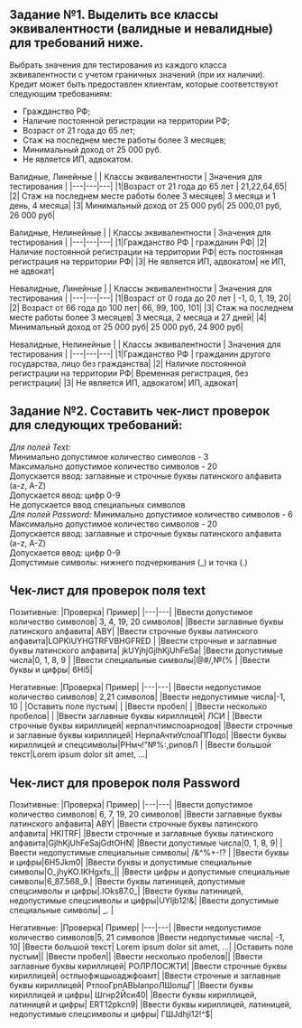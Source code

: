 ## Задание №1. Выделить все классы эквивалентности (валидные и невалидные) для требований ниже.
Выбрать значения для тестирования из каждого класса эквивалентности с учетом граничных значений (при их наличии).  
Кредит может быть предоставлен клиентам, которые соответствуют следующим требованиям:

-   Гражданство РФ;
-   Наличие постоянной регистрации на территории РФ;
-   Возраст от 21 года до 65 лет;
-   Стаж на последнем месте работы более 3 месяцев;
-   Минимальный доход от 25 000 руб.
-   Не является ИП, адвокатом.

Валидные, Линейные
| | Классы эквивалентности | Значения для тестирования |
|---|---|---|
|1|Возраст от 21 года до 65 лет | 21,22,64,65|
|2| Стаж на последнем месте работы более 3 месяцев| 3 месяца и 1 день, 4 месяца| 
|3| Минимальный доход от 25 000 руб| 25 000,01 руб, 26 000 руб| 


Валидные, Нелинейные
| | Классы эквивалентности | Значения для тестирования |
|---|---|---|
|1|Гражданство РФ | гражданин РФ|
|2| Наличие постоянной регистрации на территории РФ| есть постоянная регистрация на территории РФ| 
|3| Не является ИП, адвокатом| не ИП, не адвокат| 

Невалидные, Линейные
| | Классы эквивалентности | Значения для тестирования |
|---|---|---|
|1|Возраст от 0 года до 20 лет | -1, 0, 1, 19, 20|
|2| Возраст от 66 года до 100 лет| 66, 99, 100, 101| 
|3| Стаж на последнем месте работы более 3 месяцев| 3 месяца, 2 месяца и 27 дней| 
|4| Минимальный доход от 25 000 руб| 25 000 руб, 24 900 руб| 

Невалидные, Нелинейные
| | Классы эквивалентности | Значения для тестирования |
|---|---|---|
|1|Гражданство РФ | гражданин другого государства, лицо без гражданства|
|2| Наличие постоянной регистрации на территории РФ| Временная регистрация, без регистрации| 
|3| Не является ИП, адвокатом| ИП, адвокат| 


## Задание №2. Составить чек-лист проверок для следующих требований: 
*Для полей Text:*  
Минимально допустимое количество символов - 3  
Максимально допустимое количество символов - 20  
Допускается ввод: заглавные и строчные буквы латинского алфавита (a-z, A-Z)  
Допускается ввод: цифр 0-9  
Не допускается ввод специальных символов  
*Для полей Password:*
Минимально допустимое количество символов - 6  
Максимально допустимое количество символов - 20  
Допускается ввод: заглавные и строчные буквы латинского алфавита (a-z, A-Z)  
Допускается ввод: цифр 0-9  
Допустимые символы: нижнего подчеркивания (_) и точка (.)

## Чек-лист для проверок поля text
Позитивные:
|Проверка| Пример|
|---|---|
|Ввести допустимое количество символов| 3, 4, 19, 20 символов|
|Ввести заглавные буквы латинского алфавита| ABY|
|Ввести строчные буквы латинского алфавита|LOPKIUYHGTRFVBHGFRED |
|Ввести строчные и заглавные буквы латинского алфавита| jkUYjhjGjlhKjUhFeSa|
|Ввести допустимые числа|0, 1, 8, 9 |
|Ввести специальные символы|@#/,№(% |
|Ввести буквы и цифры| 6Hi5|

Негативные:
|Проверка| Пример|
|---|---|
|Ввести недопустимое количество символов| 2,21 символов|
|Ввести недопустимые числа|-1, 10 |
|Оставить поле пустым| |
|Ввести пробел| |
|Ввести несколько пробелов| |
|Ввести заглавные буквы кириллицей| ЛСИ |
|Ввести строчные буквы кириллицей| керпалчтимспоарнодов|
|Ввести строчные и заглавные буквы кириллицей| НерпаАчтиУспоаППодо|
|Ввести буквы кириллицей и спецсимволы|РНмч!"№%:,риповЛ |
|Ввести большой текст|Lorem ipsum dolor sit amet, ...|

## Чек-лист для проверок поля Password
Позитивные:
|Проверка| Пример|
|---|---|
|Ввести допустимое количество символов| 6, 7, 19, 20 символов|
|Ввести заглавные буквы латинского алфавита| ABY|
|Ввести строчные буквы латинского алфавита| HKITRF|
|Ввести строчные и заглавные буквы латинского алфавита|GjlhKjUhFeSajGdtOHN|
|Ввести допустимые числа|0, 1, 8, 9|
|Ввести недопустимые специальные символы| /&^%+-!? |
|Ввести буквы и цифры|6H5Jkm0|
|Ввести буквы и допустимые специальные символы|O_jhyKO.IKHgxfs_||
|Ввести цифры и допустимые специальные символы|6_87.568_9.|
|Ввести буквы латиницей, допустимые спецсимволы и цифры|.IOks87.0_|
|Ввести буквы латиницей, недопустимые спецсимволы и цифры|UYIjb12!&|
|Ввести допустимые специальные символы| _. |

Негативные:
|Проверка| Пример|
|---|---|
|Ввести недопустимое количество символов|5, 21 символов
|Ввести недопустимые числа| -1, 10|
|Ввести большой текст| Lorem ipsum dolor sit amet, ...|
|Оставить поле пустым||
|Ввести пробел||
|Ввести несколько пробелов||
|Ввести заглавные буквы кириллицей| РОЛРЛОСЖТИ|
|Ввести строчные буквы кириллицей| остлыофжщыоаджфоамт|
|Ввести строчные и заглавные буквы кириллицей| РтлооГрпАВЫапроЛШолщГ|
|Ввести буквы кириллицей и цифры| Шгнр2Йси40|
|Ввести буквы кириллицей, латиницей и цифры| ERT12pkcn9|
|Ввести буквы кириллицей, латиницей, недопустимые спецсимволы и цифры| ГШJdhji12!^$|
